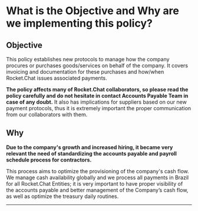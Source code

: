 # What is the Objective and Why are we implementing this policy?

## **Objective**

This policy establishes new protocols to manage how the company procures or purchases goods/services on behalf of the company. It covers invoicing and documentation for these purchases and how/when Rocket.Chat issues associated payments.  

**The policy affects many of Rocket.Chat collaborators, so please read the policy carefully and do not hesitate in contact Accounts Payable Team in case of any doubt.** It also has implications for suppliers based on our new payment protocols, thus it is extremely important the proper communication from our collaborators with them.  


## **Why**

**Due to the company's growth and increased hiring, it became very relevant the need of standardizing the accounts payable and payroll schedule process for contractors.**

This process aims to optimize the provisioning of the company's cash flow. We manage cash availability globally and we process all payments in Brazil for all Rocket.Chat Entities; it is very important to have proper visibility of the accounts payable and better management of  the Company’s cash flow, as well as optimize the treasury daily routines.  
****

